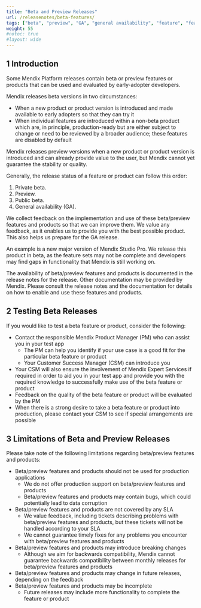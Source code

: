 ```yaml
---
title: "Beta and Preview Releases"
url: /releasenotes/beta-features/
tags: ["beta", "preview", "GA", "general availability", "feature", "feature flag", "product"]
weight: 55
#notoc: true
#layout: wide
---
```


## 1 Introduction

Some Mendix Platform releases contain beta or preview features or products that can be used and evaluated by early-adopter developers. 

Mendix releases beta versions in two circumstances:

* When a new product or product version is introduced and made available to early adopters so that they can try it
* When individual features are introduced within a non-beta product which are, in principle, production-ready but are either subject to change or need to be reviewed by a broader audience; these features are disabled by default

Mendix releases preview versions when a new product or product version is introduced and can already provide value to the user, but Mendix cannot yet guarantee the stability or quality.

Generally, the release status of a feature or product can follow this order:

1. Private beta.
2. Preview.
3. Public beta.
4. General availability (GA).

We collect feedback on the implementation and use of these beta/preview features and products so that we can improve them. We value any feedback, as it enables us to provide you with the best possible product. This also helps us prepare for the GA release.

An example is a new major version of Mendix Studio Pro. We release this product in beta, as the feature sets may not be complete and developers may find gaps in functionality that Mendix is still working on.

The availability of beta/preview features and products is documented in the release notes for the release. Other documentation may be provided by Mendix. Please consult the release notes and the documentation for details on how to enable and use these features and products.

## 2 Testing Beta Releases

If you would like to test a beta feature or product, consider the following:

* Contact the responsible Mendix Product Manager (PM) who can assist you in your test app
    * The PM can help you identify if your use case is a good fit for the particular beta feature or product
    * Your Customer Success Manager (CSM) can introduce you
* Your CSM will also ensure the involvement of Mendix Expert Services if required in order to aid you in your test app and provide you with the required knowledge to successfully make use of the beta feature or product
* Feedback on the quality of the beta feature or product will be evaluated by the PM
* When there is a strong desire to take a beta feature or product into production, please contact your CSM to see if special arrangements are possible

## 3 Limitations of Beta and Preview Releases

Please take note of the following limitations regarding beta/preview features and products:

* Beta/preview features and products should not be used for production applications
    * We do not offer production support on beta/preview features and products
    * Beta/preview features and products may contain bugs, which could potentially lead to data corruption
* Beta/preview features and products are not covered by any SLA
    * We value feedback, including tickets describing problems with beta/preview features and products, but these tickets will not be handled according to your SLA
    * We cannot guarantee timely fixes for any problems you encounter with beta/preview features and products 
* Beta/preview features and products may introduce breaking changes
    * Although we aim for backwards compatibility, Mendix cannot guarantee backwards compatibility between monthly releases for beta/preview features and products
* Beta/preview features and products may change in future releases, depending on the feedback
* Beta/preview features and products may be incomplete
    * Future releases may include more functionality to complete the feature or product
 